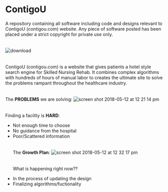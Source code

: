 # ContigoU
A repository containing all software including code and designs relevant to ContigoU (contigou.com) website. Any piece of software posted has been placed under a strict copyright for private use only. 
\
\
\
![download](https://user-images.githubusercontent.com/31325821/39960790-c2f1c8c4-55dd-11e8-9cb3-8fa001b1ee56.png)
\
\
\
ContigoU (contigou.com) is a website that gives patients a hotel style search engine for Skilled Nursing Rehab. It combines complex algorithms with hundreds of hours of manual labor to creates the ultimate site to solve the problems rampant throughout the healthcare industry. 
\
\
\
The **PROBLEMS** we are solving:
![screen shot 2018-05-12 at 12 21 14 pm](https://user-images.githubusercontent.com/31325821/39960883-b31df6a0-55df-11e8-9fea-7465fba45ea3.png)
\
\
\
Finding a facility is **HARD**:
* Not enough time to choose 
* No guidance from the hospital
* Poor/Scattered information
\
\
\
The **Growth Plan**:
![screen shot 2018-05-12 at 12 32 17 pm](https://user-images.githubusercontent.com/31325821/39960927-ab64c104-55e0-11e8-9ef1-78a5a1e6b7ae.png)
\
\
\
What is happening right now??
- In the process of updating the design
- Finalizing algorithms/fuctionality 
